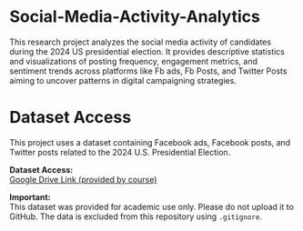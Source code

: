 # Social-Media-Activity-Analytics
This research project analyzes the social media activity of candidates during the 2024 US presidential election. It provides descriptive statistics and visualizations of posting frequency, engagement metrics, and sentiment trends across platforms like Fb ads, Fb Posts, and Twitter Posts aiming to uncover patterns in digital campaigning strategies.

# Dataset Access
This project uses a dataset containing Facebook ads, Facebook posts, and Twitter posts related to the 2024 U.S. Presidential Election.

**Dataset Access:**  
[Google Drive Link (provided by course)](https://drive.google.com/file/d/1Jq0fPb-tq76Ee_RtM58fT0_M3o-JDBwe/view?usp=sharing)

**Important:**  
This dataset was provided for academic use only. Please do not upload it to GitHub. The data is excluded from this repository using `.gitignore`.
